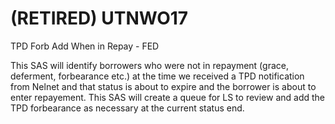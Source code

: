 # (RETIRED) UTNWO17
TPD Forb Add When in Repay - FED

This SAS will identify borrowers who were not in repayment (grace, deferment, forbearance etc.) at the time we received a TPD notification from Nelnet and that status is about to expire and the borrower is about to enter repayement. This SAS will create a queue for LS to review and add the TPD forbearance as necessary at the current status end.
